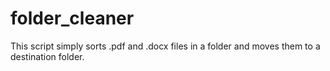 # folder_cleaner
This script simply sorts .pdf and .docx files in a folder and moves them to a destination folder. 

